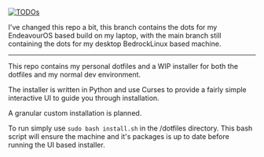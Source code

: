 [![TODOs][todos-badge]][todos]

I've changed this repo a bit, this branch contains the dots for my EndeavourOS based build on my laptop, with the main branch still containing the dots for my desktop BedrockLinux based machine.

---

This repo contains my personal dotfiles and a WIP installer for both the dotfiles and my normal dev environment.

The installer is written in Python and use Curses to provide a fairly simple interactive UI to guide you through installation.

A granular custom installation is planned.

To run simply use `sudo bash install.sh` in the /dotfiles directory. This bash script will ensure the machine and it's packages is up to date before running the UI based installer.

[todos]: https://www.tickgit.com/browse?repo=github.com/CalebDepatie/dotfiles
[todos-badge]: https://badgen.net/https/api.tickgit.com/badgen/github.com/CalebDepatie/dotfiles

